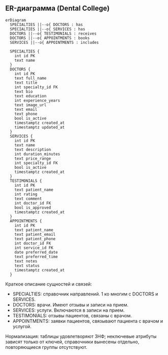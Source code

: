 ## ER-диаграмма (Dental College)

```mermaid
erDiagram
  SPECIALTIES ||--o{ DOCTORS : has
  SPECIALTIES ||--o{ SERVICES : has
  DOCTORS ||--o{ TESTIMONIALS : receives
  DOCTORS ||--o{ APPOINTMENTS : books
  SERVICES ||--o{ APPOINTMENTS : includes

  SPECIALTIES {
    int id PK
    text name
  }
  DOCTORS {
    int id PK
    text full_name
    text title
    int specialty_id FK
    text bio
    text education
    int experience_years
    text image_url
    text email
    text phone
    bool is_active
    timestamptz created_at
    timestamptz updated_at
  }
  SERVICES {
    int id PK
    text name
    text description
    int duration_minutes
    text price_range
    int specialty_id FK
    bool is_active
    timestamptz created_at
  }
  TESTIMONIALS {
    int id PK
    text patient_name
    int rating
    text comment
    int doctor_id FK
    bool is_approved
    timestamptz created_at
  }
  APPOINTMENTS {
    int id PK
    text patient_name
    text patient_email
    text patient_phone
    int doctor_id FK
    int service_id FK
    date preferred_date
    text preferred_time
    text notes
    text status
    timestamptz created_at
  }
```

Краткое описание сущностей и связей:
- SPECIALTIES: справочник направлений. 1 ко многим с DOCTORS и SERVICES.
- DOCTORS: врачи. Имеют отзывы и записи на прием.
- SERVICES: услуги. Включаются в записи на прием.
- TESTIMONIALS: отзывы пациентов, связаны с врачом.
- APPOINTMENTS: заявки пациентов, связывают пациента с врачом и услугой.

Нормализация: таблицы удовлетворяют 3НФ; неключевые атрибуты зависят только от ключей, справочники вынесены отдельно, повторяющиеся группы отсутствуют.




